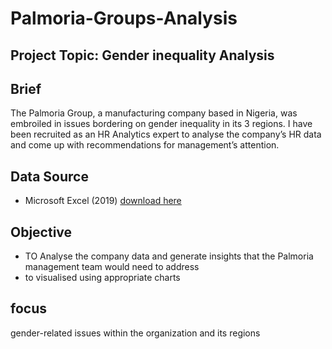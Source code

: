 # Palmoria-Groups-Analysis
## Project Topic: Gender inequality Analysis
## Brief 
The Palmoria Group, a manufacturing company based in Nigeria, was embroiled in issues
bordering on gender inequality in its 3 regions. I have been recruited as an HR Analytics expert to analyse the company’s
HR data and come up with recommendations for management’s attention.

## Data Source
- Microsoft Excel (2019) [download here](https://www.microsoft.com/en-ng)
  
## Objective

- TO Analyse the company data and generate insights that the Palmoria management
team would need to address
- to visualised using appropriate charts
 ## focus
 gender-related issues within the organization and its regions

